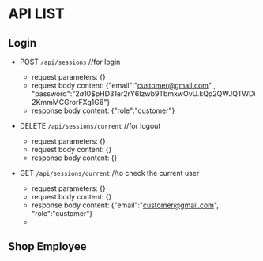 # API LIST
## Login 
- POST `/api/sessions` //for login
  - request parameters: {}
  - request body content: {"email":"customer@gmail.com"  , "password":"$2a$10$pHD31er2rY6Izwb9TbmxwOvU.kQp2QWJQTWDi2KmmMCGrorFXg1G6"} 
  - response body content: {"role":"customer"}

- DELETE `/api/sessions/current` //for logout
  - request parameters: {}
  - request body content: {}
  - response body content: {}

- GET `/api/sessions/current` //to check the current user
  - request parameters: {}
  - request body content: {}
  - response body content: {"email":"customer@gmail.com", "role":"customer"}
  - 
## Shop Employee
